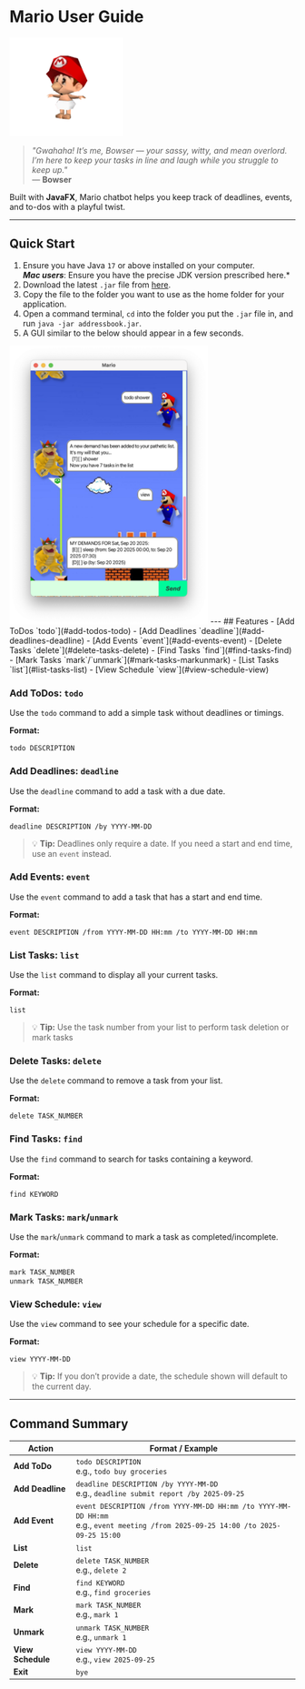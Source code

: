 # Mario User Guide
<img src="docs/BabyMario.png" alt="Baby Mario" width="200"/>

> *"Gwahaha! It’s me, Bowser — your sassy, witty, and  mean overlord.  
> I’m here to keep your tasks in line and laugh while you struggle to keep up."*  
> — **Bowser**

Built with **JavaFX**, Mario chatbot helps you keep track of deadlines, events, and to-dos with a playful twist.

---

## Quick Start
1. Ensure you have Java ```17``` or above installed on your computer.  
   ***Mac users***: Ensure you have the precise JDK version prescribed here.*
2. Download the latest `.jar` file from [here](https://github.com/binghangc/ip/releases).
3. Copy the file to the folder you want to use as the home folder for your application.
4. Open a command terminal, `cd` into the folder you put the `.jar` file in, and run `java -jar addressbook.jar`.
5. A GUI similar to the below should appear in a few seconds.
<img src="docs/Ui.png" alt="Product Screenshot" width="350"/>
---
## Features
- [Add ToDos `todo`](#add-todos-todo)
- [Add Deadlines `deadline`](#add-deadlines-deadline)
- [Add Events `event`](#add-events-event)
- [Delete Tasks `delete`](#delete-tasks-delete)
- [Find Tasks `find`](#find-tasks-find)
- [Mark Tasks `mark`/`unmark`](#mark-tasks-markunmark)
- [List Tasks `list`](#list-tasks-list)
- [View Schedule `view`](#view-schedule-view)

### Add ToDos: `todo`
Use the `todo` command to add a simple task without deadlines or timings.  

**Format:**  
```
todo DESCRIPTION
```

### Add Deadlines: `deadline`
Use the `deadline` command to add a task with a due date.  

**Format:**  
```
deadline DESCRIPTION /by YYYY-MM-DD
```
> 💡 **Tip:** Deadlines only require a date. If you need a start and end time, use an `event` instead.

### Add Events: `event`
Use the `event` command to add a task that has a start and end time.  

**Format:**  
```
event DESCRIPTION /from YYYY-MM-DD HH:mm /to YYYY-MM-DD HH:mm
```
### List Tasks: `list`
Use the `list` command to display all your current tasks.

**Format:**
```
list
```
> 💡 **Tip:** Use the task number from your list to perform task deletion or mark tasks

### Delete Tasks: `delete`
Use the `delete` command to remove a task from your list.  

**Format:**  
```
delete TASK_NUMBER
```


### Find Tasks: `find`
Use the `find` command to search for tasks containing a keyword.  

**Format:**  
```
find KEYWORD
```


### Mark Tasks: `mark`/`unmark`
Use the `mark`/`unmark` command to mark a task as completed/incomplete.  

**Format:**  
```
mark TASK_NUMBER
unmark TASK_NUMBER
```



### View Schedule: `view`
Use the `view` command to see your schedule for a specific date.  

**Format:**  
```
view YYYY-MM-DD
```

> 💡 **Tip:** If you don’t provide a date, the schedule shown will default to the current day.

---
## Command Summary

| Action          | Format / Example                                    |
|-----------------|-----------------------------------------------------|
| **Add ToDo**    | `todo DESCRIPTION` <br> e.g., `todo buy groceries` |
| **Add Deadline**| `deadline DESCRIPTION /by YYYY-MM-DD` <br> e.g., `deadline submit report /by 2025-09-25` |
| **Add Event**   | `event DESCRIPTION /from YYYY-MM-DD HH:mm /to YYYY-MM-DD HH:mm` <br> e.g., `event meeting /from 2025-09-25 14:00 /to 2025-09-25 15:00` |
| **List**        | `list` |
| **Delete**      | `delete TASK_NUMBER` <br> e.g., `delete 2` |
| **Find**        | `find KEYWORD` <br> e.g., `find groceries` |
| **Mark**        | `mark TASK_NUMBER` <br> e.g., `mark 1` |
| **Unmark**      | `unmark TASK_NUMBER` <br> e.g., `unmark 1` |
| **View Schedule** | `view YYYY-MM-DD` <br> e.g., `view 2025-09-25` |
| **Exit**        | `bye` |